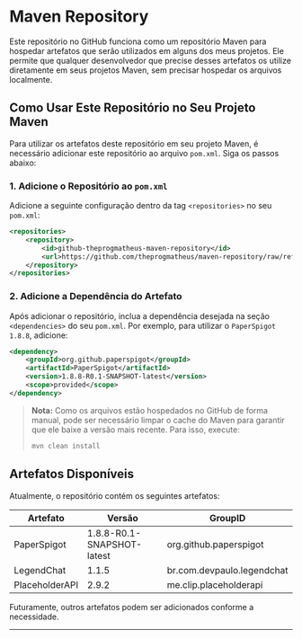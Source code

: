 # Maven Repository

Este repositório no GitHub funciona como um repositório Maven para hospedar artefatos que serão utilizados em alguns dos meus projetos. Ele permite que qualquer desenvolvedor que precise desses artefatos os utilize diretamente em seus projetos Maven, sem precisar hospedar os arquivos localmente.

## Como Usar Este Repositório no Seu Projeto Maven

Para utilizar os artefatos deste repositório em seu projeto Maven, é necessário adicionar este repositório ao arquivo `pom.xml`. Siga os passos abaixo:

### 1. Adicione o Repositório ao `pom.xml`

Adicione a seguinte configuração dentro da tag `<repositories>` no seu `pom.xml`:

```xml
<repositories>
    <repository>
        <id>github-theprogmatheus-maven-repository</id>
        <url>https://github.com/theprogmatheus/maven-repository/raw/refs/heads/master/</url>
    </repository>
</repositories>
```

### 2. Adicione a Dependência do Artefato

Após adicionar o repositório, inclua a dependência desejada na seção `<dependencies>` do seu `pom.xml`. Por exemplo, para utilizar o `PaperSpigot 1.8.8`, adicione:

```xml
<dependency>
    <groupId>org.github.paperspigot</groupId>
    <artifactId>PaperSpigot</artifactId>
    <version>1.8.8-R0.1-SNAPSHOT-latest</version>
    <scope>provided</scope>
</dependency>
```

> **Nota:** Como os arquivos estão hospedados no GitHub de forma manual, pode ser necessário limpar o cache do Maven para garantir que ele baixe a versão mais recente. Para isso, execute:
>
> ```sh
> mvn clean install
> ```

## Artefatos Disponíveis

Atualmente, o repositório contém os seguintes artefatos:

| Artefato            | Versão                      | GroupID                           |
| ------------------- | --------------------------  | --------------------------------- |
| PaperSpigot         | 1.8.8-R0.1-SNAPSHOT-latest  | org.github.paperspigot            |
| LegendChat          | 1.1.5                       | br.com.devpaulo.legendchat        |
| PlaceholderAPI      | 2.9.2                       | me.clip.placeholderapi            |

Futuramente, outros artefatos podem ser adicionados conforme a necessidade.

---